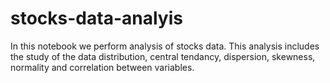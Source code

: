 # stocks-data-analyis
In this notebook we perform analysis of stocks data. This analysis includes the study of the data distribution, central tendancy, dispersion, skewness, normality and correlation between variables. 
